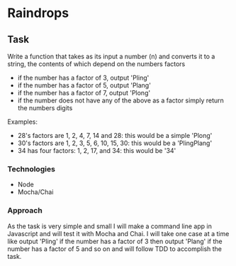 # Raindrops

## Task

Write a function that takes as its input a number (n) and converts it to a string, the contents of which depend on the numbers factors

- if the number has a factor of 3, output 'Pling'
- if the number has a factor of 5, output 'Plang'
- if the number has a factor of 7, output 'Plong'
- if the number does not have any of the above as a factor simply return the numbers digits

Examples:
- 28's factors are 1, 2, 4, 7, 14 and 28: this would be a simple 'Plong'
- 30's factors are 1, 2, 3, 5, 6, 10, 15, 30: this would be a 'PlingPlang'
- 34 has four factors: 1, 2, 17, and 34: this would be '34'

### Technologies

* Node
* Mocha/Chai

### Approach

As the task is very simple and small I will make a command line app in Javascript and will test it with Mocha and Chai.
I will take one case at a time like output 'Pling' if the number has a factor of 3 then output 'Plang' if the number has a factor of 5 and so on and will follow TDD to accomplish the task.